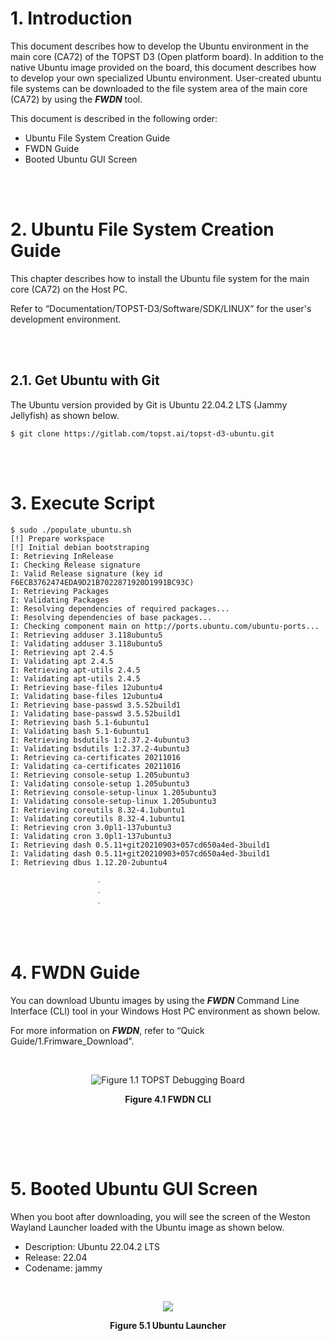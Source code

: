 # 1. Introduction
This document describes how to develop the Ubuntu environment in the main core (CA72) of the TOPST D3 (Open platform board). In addition to the native Ubuntu image provided on the board, this document describes how to develop your own specialized Ubuntu environment. User-created ubuntu file systems can be downloaded to the file system area of the main core (CA72) by using the **_FWDN_** tool.

This document is described in the following order:
* Ubuntu File System Creation Guide
* FWDN Guide
* Booted Ubuntu GUI Screen 
  
<br><br>

# 2. Ubuntu File System Creation Guide

This chapter describes how to install the Ubuntu file system for the main core (CA72) on the Host PC.

Refer to “Documentation/TOPST-D3/Software/SDK/LINUX” for the user's development environment.

<br><br>

## 2.1. Get Ubuntu with Git
The Ubuntu version provided by Git is Ubuntu 22.04.2 LTS (Jammy Jellyfish) as shown below.

```
$ git clone https://gitlab.com/topst.ai/topst-d3-ubuntu.git
```

<br><br>

# 3. Execute Script

```
$ sudo ./populate_ubuntu.sh 
[!] Prepare workspace
[!] Initial debian bootstraping
I: Retrieving InRelease 
I: Checking Release signature
I: Valid Release signature (key id F6ECB3762474EDA9D21B7022871920D1991BC93C)
I: Retrieving Packages 
I: Validating Packages 
I: Resolving dependencies of required packages...
I: Resolving dependencies of base packages...
I: Checking component main on http://ports.ubuntu.com/ubuntu-ports...
I: Retrieving adduser 3.118ubuntu5
I: Validating adduser 3.118ubuntu5
I: Retrieving apt 2.4.5
I: Validating apt 2.4.5
I: Retrieving apt-utils 2.4.5
I: Validating apt-utils 2.4.5
I: Retrieving base-files 12ubuntu4
I: Validating base-files 12ubuntu4
I: Retrieving base-passwd 3.5.52build1
I: Validating base-passwd 3.5.52build1
I: Retrieving bash 5.1-6ubuntu1
I: Validating bash 5.1-6ubuntu1
I: Retrieving bsdutils 1:2.37.2-4ubuntu3
I: Validating bsdutils 1:2.37.2-4ubuntu3
I: Retrieving ca-certificates 20211016
I: Validating ca-certificates 20211016
I: Retrieving console-setup 1.205ubuntu3
I: Validating console-setup 1.205ubuntu3
I: Retrieving console-setup-linux 1.205ubuntu3
I: Validating console-setup-linux 1.205ubuntu3
I: Retrieving coreutils 8.32-4.1ubuntu1
I: Validating coreutils 8.32-4.1ubuntu1
I: Retrieving cron 3.0pl1-137ubuntu3
I: Validating cron 3.0pl1-137ubuntu3
I: Retrieving dash 0.5.11+git20210903+057cd650a4ed-3build1
I: Validating dash 0.5.11+git20210903+057cd650a4ed-3build1
I: Retrieving dbus 1.12.20-2ubuntu4

                   ㆍ
                   ㆍ
                   ㆍ
```


<br><br>

# 4. FWDN Guide

You can download Ubuntu images by using the **_FWDN_** Command Line Interface (CLI) tool in your Windows Host PC environment as shown below.

For more information on **_FWDN_**, refer to “Quick Guide/1.Frimware_Download".

<br><div align="center">
    <img src="https://github.com/Topst-Dev/Documentation/assets/16188136/b5edc72b-c1b5-4762-a758-243aed1cb921" alt="Figure 1.1 TOPST Debugging Board" >
    <p><strong>Figure 4.1 FWDN CLI</strong></p>
</div><br>

<br><br>


# 5. Booted Ubuntu GUI Screen

When you boot after downloading, you will see the screen of the Weston Wayland Launcher loaded with the Ubuntu image as shown below.

* Description: Ubuntu 22.04.2 LTS
* Release: 22.04
* Codename: jammy


<br><div align="center">
    <img src="https://github.com/topst-development/Documentation/assets/161264431/2aeb6326-88f9-4224-88c7-59c281dd5926">
    <p><strong>Figure 5.1 Ubuntu Launcher</strong></p>
</div><br>
